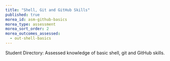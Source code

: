 ```yaml
---
title: "Shell, Git and GitHub Skills"
published: true
morea_id: asm-github-basics
morea_type: assessment
morea_sort_order: 2
morea_outcomes_assessed:
  - out-shell-basics
---
```


Student Directory: Assessed knowledge of basic shell, git and GitHub skills.

<link rel="stylesheet" href="https://cdn.oesmith.co.uk/morris-0.4.3.min.css">
<script src="//cdnjs.cloudflare.com/ajax/libs/raphael/2.1.0/raphael-min.js"></script>
<script src="https://cdn.oesmith.co.uk/morris-0.4.3.min.js"></script>

<div class="well">
  <div id="asm-github-basics" style="height: 250px;"></div>
</div>

<script>
Morris.Bar({
  element: 'asm-github-basics',
  hideHover: false,
  data: [
        { y: 'Very satisfactory (%)', num: 0 },
        { y: 'Satisfactory (%)', num: 0 },
        { y: 'Unsatisfactory (%)', num: 0 },
        { y: 'Absent (%)', num: 0 },
        ],
  xkey: 'y',
  ykeys: ['num'],
  resize: true,
  labels: ['Students']
});
</script>
